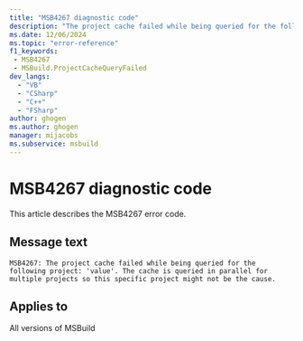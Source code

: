 ```yaml
---
title: "MSB4267 diagnostic code"
description: "The project cache failed while being queried for the following project: 'value'. The cache is queried in parallel for multiple projects so this specific project might not be the cause."
ms.date: 12/06/2024
ms.topic: "error-reference"
f1_keywords:
 - MSB4267
 - MSBuild.ProjectCacheQueryFailed
dev_langs:
  - "VB"
  - "CSharp"
  - "C++"
  - "FSharp"
author: ghogen
ms.author: ghogen
manager: mijacobs
ms.subservice: msbuild
---
```


# MSB4267 diagnostic code

<!-- :::ErrorDefinitionDescription::: -->
<!-- :::editable-content name="introDescription"::: -->
This article describes the MSB4267 error code.
<!-- :::editable-content-end::: -->

## Message text

```output
MSB4267: The project cache failed while being queried for the following project: 'value'. The cache is queried in parallel for multiple projects so this specific project might not be the cause.
```

<!-- :::editable-content name="postOutputDescription"::: -->
<!-- :::editable-content-end::: -->
<!-- :::ErrorDefinitionDescription-end::: -->

## Applies to

All versions of MSBuild
